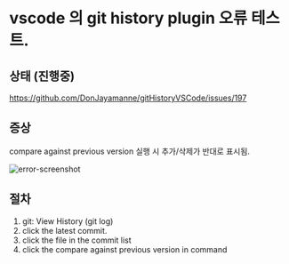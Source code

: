 # vscode 의 git history plugin 오류 테스트.

## 상태 (진행중)
https://github.com/DonJayamanne/gitHistoryVSCode/issues/197

## 증상
compare against previous version 실행 시 추가/삭제가 반대로 표시됨.

![error-screenshot](https://user-images.githubusercontent.com/5535960/35203047-7b309940-ff69-11e7-8cdd-eacbdea0d6b4.png)

## 절차
1. git: View History (git log)
2. click the latest commit.
3. click the file in the commit list
4. click the compare against previous version in command